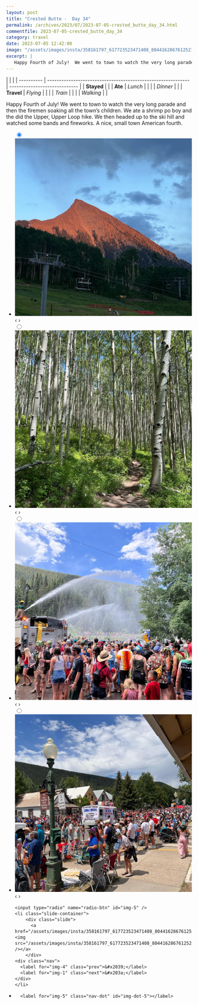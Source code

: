 ```yaml
---
layout: post
title: "Crested Butte -  Day 34"
permalink: /archives/2023/07/2023-07-05-crested_butte_day_34.html
commentfile: 2023-07-05-crested_butte_day_34
category: travel
date: 2023-07-05 12:42:00
image: "/assets/images/insta/358161797_617723523471408_80441628676125213_n_18037179259497532.jpg"
excerpt: |
   Happy Fourth of July!  We went to town to watch the very long parade and then the firemen soaking all the town’s children. We ate a shrimp po boy and the did the Upper, Upper Loop hike. We then headed up to the ski hill and watched some bands and fireworks. A nice, small town American fourth.
---
```


|            |                                                              |
| ---------- | ------------------------------------------------------------ | ----------------------------- |
| **Stayed** |  |
| **Ate**    | _Lunch_                                                      |          |
|            | _Dinner_                                                     |          |
| **Travel** | _Flying_                                                     |          |
|            | _Train_                                                      |          |
|            | _Walking_                                                    |          |


 Happy Fourth of July!  We went to town to watch the very long parade and then the firemen soaking all the town’s children. We ate a shrimp po boy and the did the Upper, Upper Loop hike. We then headed up to the ski hill and watched some bands and fireworks. A nice, small town American fourth.


<ul class="slides">
    <input type="radio" name="radio-btn" id="img-1" checked="checked" />
    <li class="slide-container">
        <div class="slide">
          <a href="/assets/images/insta/358038631_1354579535129338_752052362113909624_n_17981433779334065.jpg"><img src="/assets/images/insta/358038631_1354579535129338_752052362113909624_n_17981433779334065.jpg" /></a>
        </div>
    <div class="nav">
      <label for="img-5" class="prev">&#x2039;</label>
      <label for="img-2" class="next">&#x203a;</label>
    </div>
    </li>
        <input type="radio" name="radio-btn" id="img-2"  />
    <li class="slide-container">
        <div class="slide">
          <a href="/assets/images/insta/358171608_662242742015587_3539641836349117474_n_17922232076739947.jpg"><img src="/assets/images/insta/358171608_662242742015587_3539641836349117474_n_17922232076739947.jpg" /></a>
        </div>
    <div class="nav">
      <label for="img-1" class="prev">&#x2039;</label>
      <label for="img-3" class="next">&#x203a;</label>
    </div>
    </li>
        <input type="radio" name="radio-btn" id="img-3"  />
    <li class="slide-container">
        <div class="slide">
          <a href="/assets/images/insta/357840279_1010467623726728_2460766581917175603_n_18021277525529418.jpg"><img src="/assets/images/insta/357840279_1010467623726728_2460766581917175603_n_18021277525529418.jpg" /></a>
        </div>
    <div class="nav">
      <label for="img-2" class="prev">&#x2039;</label>
      <label for="img-4" class="next">&#x203a;</label>
    </div>
    </li>
        <input type="radio" name="radio-btn" id="img-4"  />
    <li class="slide-container">
        <div class="slide">
          <a href="/assets/images/insta/358162141_294472072943608_4380630222853649525_n_18014222134660631.jpg"><img src="/assets/images/insta/358162141_294472072943608_4380630222853649525_n_18014222134660631.jpg" /></a>
        </div>
    <div class="nav">
      <label for="img-3" class="prev">&#x2039;</label>
      <label for="img-5" class="next">&#x203a;</label>
    </div>
    </li>
    
    <input type="radio" name="radio-btn" id="img-5" />
    <li class="slide-container">
        <div class="slide">
          <a href="/assets/images/insta/358161797_617723523471408_80441628676125213_n_18037179259497532.jpg"><img src="/assets/images/insta/358161797_617723523471408_80441628676125213_n_18037179259497532.jpg" /></a>
        </div>
    <div class="nav">
      <label for="img-4" class="prev">&#x2039;</label>
      <label for="img-1" class="next">&#x203a;</label>
    </div>
    </li>
			
<li class="nav-dots">
      <label for="img-1" class="nav-dot" id="img-dot-1"></label>
      <label for="img-2" class="nav-dot" id="img-dot-2"></label>
      <label for="img-3" class="nav-dot" id="img-dot-3"></label>
      <label for="img-4" class="nav-dot" id="img-dot-4"></label>

      <label for="img-5" class="nav-dot" id="img-dot-5"></label>

</li>
</ul>        
             

		